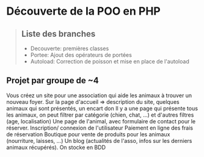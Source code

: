 # Découverte de la POO en PHP

> ## Liste des branches
>
> - Decouverte: premières classes
> - Portee: Ajout des opérateurs de portées
> - Autoload: Correction de poisson et mise en place de l'autoload

## Projet par groupe de ~4

Vous créez un site pour une association qui aide les animaux à trouver un nouveau foyer. 
Sur la page d'accueil => description du site, quelques animaux qui sont présentés, un encart don
Il y a une page qui présente tous les animaux, on peut filtrer par catégorie (chien, chat, ...) et d'autres filtres (age, localisation)
Une page de l'animal, avec formulaire de contact pour le réserver.
Inscription/ connexion de l'utilisateur
Paiement en ligne des frais de réservation 
Boutique pour vente de produits pour les animaux (nourriture, laisses, ...)
Un blog (actualités de l'asso, infos sur les derniers animaux récupérés).
On stocke en BDD
